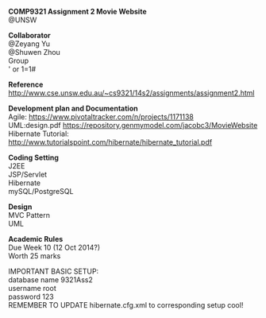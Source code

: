 <b>COMP9321 Assignment 2 Movie Website</b><br>
@UNSW

<b>Collaborator</b><br>
  @Zeyang Yu<br>
  @Shuwen Zhou<br>
Group<br>
  ' or 1=1#<br>

<b>Reference</b><br>
  http://www.cse.unsw.edu.au/~cs9321/14s2/assignments/assignment2.html

<b>Development plan and Documentation</b><br> 
  Agile: https://www.pivotaltracker.com/n/projects/1171138<br>
  UML:design.pdf https://repository.genmymodel.com/jacobc3/MovieWebsite<br>
  Hibernate Tutorial: http://www.tutorialspoint.com/hibernate/hibernate_tutorial.pdf <br>

<b>Coding Setting</b><br>
  J2EE<br>
  JSP/Servlet<br>
  Hibernate<br>
  mySQL/PostgreSQL<br>
  
<b>Design</b><br>
  MVC Pattern<br>
  UML<br>
  
<b>Academic Rules</b><br>
  Due Week 10 (12 Oct 2014?)<br>
  Worth 25 marks<br>
  
  
 IMPORTANT BASIC SETUP:<br>
 database name 9321Ass2<br>
 username root<br>
 password 123<br>
 REMEMBER TO UPDATE hibernate.cfg.xml to corresponding setup
 cool!
